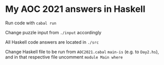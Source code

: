# My AOC 2021 answers in Haskell 

Run code with `cabal run`

Change puzzle input from `./input` accordingly

All Haskell code answers are located in `./src`

Change Haskell file to be run from `AOC2021.cabal` `main-is` (e.g. to `Day2.hs`), and in that respective file uncomment `module Main where`
